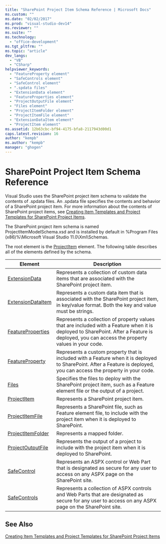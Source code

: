 ```yaml
---
title: "SharePoint Project Item Schema Reference | Microsoft Docs"
ms.custom: ""
ms.date: "02/02/2017"
ms.prod: "visual-studio-dev14"
ms.reviewer: ""
ms.suite: ""
ms.technology: 
  - "office-development"
ms.tgt_pltfrm: ""
ms.topic: "article"
dev_langs: 
  - "VB"
  - "CSharp"
helpviewer_keywords: 
  - "FeatureProperty element"
  - "SafeControls element"
  - "SafeControl element"
  - ".spdata files"
  - "ExtensionData element"
  - "FeatureProperties element"
  - "ProjectOutputFile element"
  - "Files element"
  - "ProjectItemFolder element"
  - "ProjectItemFile element"
  - "ExtensionDataItem element"
  - "ProjectItem element"
ms.assetid: 12b63cbc-bf94-4175-bfa8-2117943d00d1
caps.latest.revision: 16
author: "kempb"
ms.author: "kempb"
manager: "ghogen"
---
```

# SharePoint Project Item Schema Reference
  Visual Studio uses the SharePoint project item schema to validate the contents of .spdata files. An .spdata file specifies the contents and behavior of a SharePoint project item. For more information about the contents of SharePoint project items, see [Creating Item Templates and Project Templates for SharePoint Project Items](../sharepoint/creating-item-templates-and-project-templates-for-sharepoint-project-items.md).  
  
 The SharePoint project item schema is named ProjectItemModelSchema.xsd and is installed by default in %Program Files (x86)%\Microsoft Visual Studio 11.0\Xml\Schemas.  
  
 The root element is the [ProjectItem](../sharepoint/projectitem-element.md) element. The following table describes all of the elements defined by the schema.  
  
|Element|Description|  
|-------------|-----------------|  
|[ExtensionData](../sharepoint/extensiondata-element.md)|Represents a collection of custom data items that are associated with the SharePoint project item.|  
|[ExtensionDataItem](../sharepoint/extensiondataitem-element.md)|Represents a custom data item that is associated with the SharePoint project item, in key/value format. Both the key and value must be strings.|  
|[FeatureProperties](../sharepoint/featureproperties-element.md)|Represents a collection of property values that are included with a Feature when it is deployed to SharePoint. After a Feature is deployed, you can access the property values in your code.|  
|[FeatureProperty](../sharepoint/featureproperty-element.md)|Represents a custom property that is included with a Feature when it is deployed to SharePoint. After a Feature is deployed, you can access the property in your code.|  
|[Files](../sharepoint/files-element.md)|Specifies the files to deploy with the SharePoint project item, such as a Feature element file or the output of a project.|  
|[ProjectItem](../sharepoint/projectitem-element.md)|Represents a SharePoint project item.|  
|[ProjectItemFile](../sharepoint/projectitemfile-element.md)|Represents a SharePoint file, such as Feature element file, to include with the project item when it is deployed to SharePoint.|  
|[ProjectItemFolder](../sharepoint/projectitemfolder-element.md)|Represents a mapped folder.|  
|[ProjectOutputFile](../sharepoint/projectoutputfile-element.md)|Represents the output of a project to include with the project item when it is deployed to SharePoint.|  
|[SafeControl](../sharepoint/safecontrol-element.md)|Represents an ASPX control or Web Part that is designated as secure for any user to access on any ASPX page on the SharePoint site.|  
|[SafeControls](../sharepoint/safecontrols-element.md)|Represents a collection of ASPX controls and Web Parts that are designated as secure for any user to access on any ASPX page on the SharePoint site.|  
  
## See Also  
 [Creating Item Templates and Project Templates for SharePoint Project Items](../sharepoint/creating-item-templates-and-project-templates-for-sharepoint-project-items.md)  
  
  